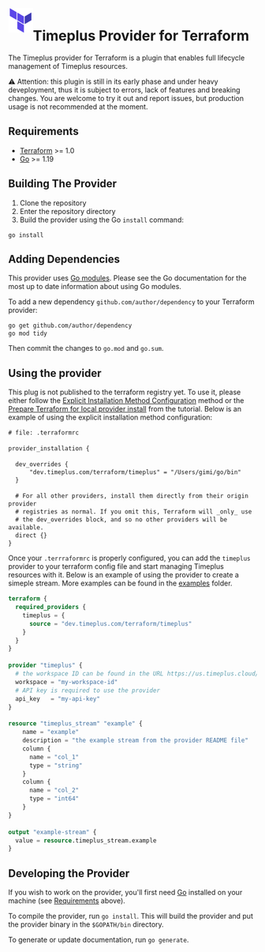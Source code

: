 <a href="https://terraform.io">
    <img src=".github/tf.png" alt="Terraform logo" title="Terraform" align="left" height="50" />
</a>

# Timeplus Provider for Terraform

The Timeplus provider for Terraform is a plugin that enables full lifecycle management of Timeplus resources.

⚠️ Attention: this plugin is still in its early phase and under heavy deveployment, thus it is subject to errors, lack of features and breaking changes. You are welcome to try it out and report issues, but production usage is not recommended at the moment.


## Requirements

- [Terraform](https://developer.hashicorp.com/terraform/downloads) >= 1.0
- [Go](https://golang.org/doc/install) >= 1.19

## Building The Provider

1. Clone the repository
1. Enter the repository directory
1. Build the provider using the Go `install` command:

```shell
go install
```

## Adding Dependencies

This provider uses [Go modules](https://github.com/golang/go/wiki/Modules).
Please see the Go documentation for the most up to date information about using Go modules.

To add a new dependency `github.com/author/dependency` to your Terraform provider:

```shell
go get github.com/author/dependency
go mod tidy
```

Then commit the changes to `go.mod` and `go.sum`.

## Using the provider

This plug is not published to the terraform registry yet. To use it, please either follow the [Explicit Installation Method Configuration](https://developer.hashicorp.com/terraform/cli/config/config-file#explicit-installation-method-configuration) method or the [Prepare Terraform for local provider install](https://developer.hashicorp.com/terraform/tutorials/providers-plugin-framework/providers-plugin-framework-provider#prepare-terraform-for-local-provider-install) from the tutorial. Below is an example of using the explicit installation method configuration:

```hcl
# file: .terraformrc

provider_installation {

  dev_overrides {
      "dev.timeplus.com/terraform/timeplus" = "/Users/gimi/go/bin"
  }

  # For all other providers, install them directly from their origin provider
  # registries as normal. If you omit this, Terraform will _only_ use
  # the dev_overrides block, and so no other providers will be available.
  direct {}
}
```

Once your `.terrraformrc` is properly configured, you can add the `timeplus` provider to your terraform config file and start managing Timeplus resources with it. Below is an example of using the provider to create a simeple stream. More examples can be found in the [examples](./examples) folder.

```terraform
terraform {
  required_providers {
    timeplus = {
      source = "dev.timeplus.com/terraform/timeplus"
    }
  }
}

provider "timeplus" {
  # the workspace ID can be found in the URL https://us.timeplus.cloud/<my-workspace-id>
  workspace = "my-workspace-id"
  # API key is required to use the provider
  api_key   = "my-api-key"
}

resource "timeplus_stream" "example" {
    name = "example"
    description = "the example stream from the provider README file"
    column {
      name = "col_1"
      type = "string"
    }
    column {
      name = "col_2"
      type = "int64"
    }
}

output "example-stream" {
  value = resource.timeplus_stream.example
}
```

## Developing the Provider

If you wish to work on the provider, you'll first need [Go](http://www.golang.org) installed on your machine (see [Requirements](#requirements) above).

To compile the provider, run `go install`. This will build the provider and put the provider binary in the `$GOPATH/bin` directory.

To generate or update documentation, run `go generate`.

